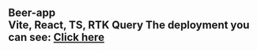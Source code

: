 <h2>Beer-app</b> <br>Vite, React, TS, RTK Query
The deployment you can see: <a href="https://sofiiaruban.github.io/beer-app">Click here</a>
